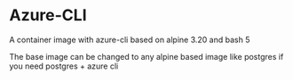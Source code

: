 # Azure-CLI
A container image with azure-cli based on alpine 3.20 and bash 5

The base image can be changed to any alpine based image like postgres if you need postgres + azure cli
